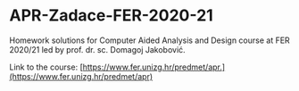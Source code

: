 # APR-Zadace-FER-2020-21
Homework solutions for Computer Aided Analysis and Design course at FER 2020/21 led by prof. dr. sc. Domagoj Jakobović.

Link to the course: [https://www.fer.unizg.hr/predmet/apr.](https://www.fer.unizg.hr/predmet/apr)
